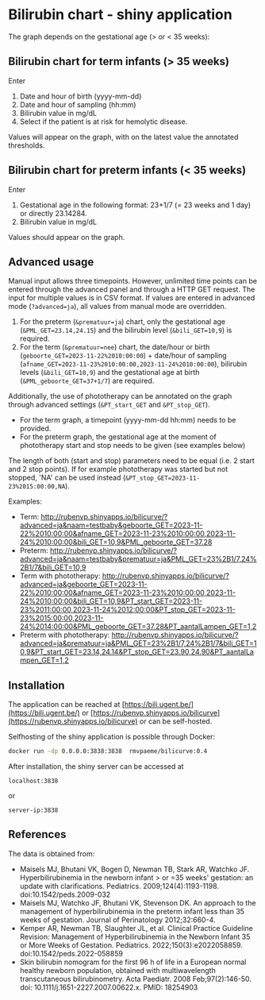 # Bilirubin chart - shiny application

The graph depends on the gestational age (> or < 35 weeks):

## Bilirubin chart for term infants (> 35 weeks)
Enter
1. Date and hour of birth (yyyy-mm-dd)
2. Date and hour of sampling (hh:mm)
3. Bilirubin value in mg/dL
4. Select if the patient is at risk for hemolytic disease. 

Values will appear on the graph, with on the latest value the annotated thresholds.

## Bilirubin chart for preterm infants (< 35 weeks)
Enter
1. Gestational age in the following format: 23+1/7 (= 23 weeks and 1 day) or directly 23.14284.
2. Bilirubin value in mg/dL

Values should appear on the graph.
   
## Advanced usage
Manual input allows three timepoints. However, unlimited time points can be entered through the advanced panel and through a HTTP GET request. The input for multiple values is in CSV format. If values are entered in advanced mode (`?advanced=ja`), all values from manual mode are overridden.

1. For the preterm (`&prematuur=ja`) chart, only the gestational age (`&PML_GET=23.14,24.15`) and the bilirubin level (`&bili_GET=10,9`) is required.
2. For the term (`&prematuur=nee`) chart, the date/hour or birth (`geboorte_GET=2023-11-22%2010:00:00`) + date/hour of sampling (`afname_GET=2023-11-23%2010:00:00,2023-11-24%2010:00:00`), bilirubin levels (`&bili_GET=10,9`) and the gestational age at birth (`&PML_geboorte_GET=37+1/7`) are required.

Additionally, the use of phototherapy can be annotated on the graph through advanced settings (`&PT_start_GET` and `&PT_stop_GET`). 
- For the term graph, a timepoint (yyyy-mm-dd hh:mm) needs to be provided. 
- For the preterm graph, the gestational age at the moment of phototherapy start and stop needs to be given (see examples below) 

The length of both (start and stop) parameters need to be equal (i.e. 2 start and 2 stop points). If for example phototherapy was started but not stopped, 'NA' can be used instead (`&PT_stop_GET=2023-11-23%2015:00:00,NA`). 

Examples:
- Term: http://rubenvp.shinyapps.io/bilicurve/?advanced=ja&naam=testbaby&geboorte_GET=2023-11-22%2010:00:00&afname_GET=2023-11-23%2010:00:00,2023-11-24%2010:00:00&bili_GET=10,9&PML_geboorte_GET=37.28
- Preterm: http://rubenvp.shinyapps.io/bilicurve/?advanced=ja&naam=testbaby&prematuur=ja&PML_GET=23%2B1/7,24%2B1/7&bili_GET=10,9
- Term with phototherapy:  http://rubenvp.shinyapps.io/bilicurve/?advanced=ja&geboorte_GET=2023-11-22%2010:00:00&afname_GET=2023-11-23%2010:00:00,2023-11-24%2010:00:00&bili_GET=10,9&PT_start_GET=2023-11-23%2011:00:00,2023-11-24%2012:00:00&PT_stop_GET=2023-11-23%2015:00:00,2023-11-24%2014:00:00&PML_geboorte_GET=37.28&PT_aantalLampen_GET=1,2
- Preterm with phototherapy: http://rubenvp.shinyapps.io/bilicurve/?advanced=ja&prematuur=ja&PML_GET=23%2B1/7,24%2B1/7&bili_GET=10,9&PT_start_GET=23.14,24.14&PT_stop_GET=23.90,24.90&PT_aantalLampen_GET=1,2


## Installation 

The application can be reached at [https://bili.ugent.be/](https://bili.ugent.be/) or [https://rubenvp.shinyapps.io/bilicurve](https://rubenvp.shinyapps.io/bilicurve) or can be self-hosted.

Selfhosting of the shiny application is possible through Docker:

```bash
docker run -dp 0.0.0.0:3838:3838  rmvpaeme/bilicurve:0.4
```

After installation, the shiny server can be accessed at

```
localhost:3838
```

or 

```
server-ip:3838
```

## References
The data is obtained from:
- Maisels MJ, Bhutani VK, Bogen D, Newman TB, Stark AR, Watchko JF. Hyperbilirubinemia in the newborn infant > or =35 weeks' gestation: an update with clarifications. Pediatrics. 2009;124(4):1193-1198. doi:10.1542/peds.2009-032 
- Maisels MJ, Watchko JF, Bhutani VK, Stevenson DK. An approach to the management of hyperbilirubinemia in the preterm infant less than 35 weeks of gestation. Journal of Perinatology 2012;32:660-4.
- Kemper AR, Newman TB, Slaughter JL, et al. Clinical Practice Guideline Revision: Management of Hyperbilirubinemia in the Newborn Infant 35 or More Weeks of Gestation. Pediatrics. 2022;150(3):e2022058859. doi:10.1542/peds.2022-058859
- Skin bilirubin nomogram for the first 96 h of life in a European normal healthy newborn population, obtained with multiwavelength transcutaneous bilirubinometry. Acta Paediatr. 2008 Feb;97(2):146-50. doi: 10.1111/j.1651-2227.2007.00622.x. PMID: 18254903
